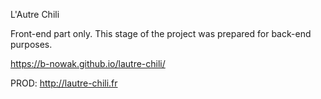 
L'Autre Chili

Front-end part only. This stage of the project was prepared for back-end purposes.

https://b-nowak.github.io/lautre-chili/

PROD: http://lautre-chili.fr
